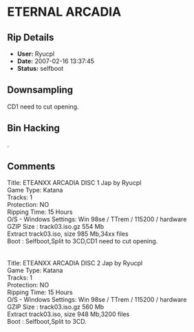 # ETERNAL ARCADIA

## Rip Details

- **User:** Ryucpl
- **Date:** 2007-02-16 13:37:45
- **Status:** selfboot

## Downsampling

CD1 need to cut opening.

## Bin Hacking

.

## Comments

Title: ETEANXX ARCADIA DISC 1 Jap by Ryucpl<br />
Game Type: Katana<br />
Tracks: 1<br />
Protection: NO<br />
Ripping Time: 15 Hours<br />
O/S - Windows Settings: Win 98se / TTrem / 115200 / hardware<br />
GZIP Size : track03.iso.gz 554 Mb<br />
Extract track03.iso, size 985 Mb,34xx files<br />
Boot : Selfboot,Split to 3CD,CD1 need to cut opening.<br />
<br />
<br />
Title: ETEANXX ARCADIA DISC 2 Jap by Ryucpl<br />
Game Type: Katana<br />
Tracks: 1<br />
Protection: NO<br />
Ripping Time: 15 Hours<br />
O/S - Windows Settings: Win 98se / TTrem / 115200 / hardware<br />
GZIP Size : track03.iso.gz 560 Mb<br />
Extract track03.iso, size 948 Mb,3200 files<br />
Boot : Selfboot,Split to 3CD.


